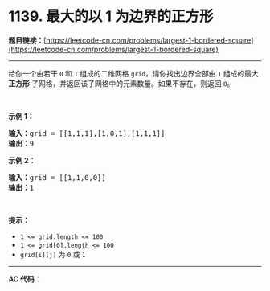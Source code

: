 # 1139. 最大的以 1 为边界的正方形

**题目链接：**[https://leetcode-cn.com/problems/largest-1-bordered-square](https://leetcode-cn.com/problems/largest-1-bordered-square)

---

<div class="content__1Y2H">
 <div class="notranslate">
  <p>给你一个由若干 <code>0</code> 和 <code>1</code> 组成的二维网格&nbsp;<code>grid</code>，请你找出边界全部由 <code>1</code> 组成的最大 <strong>正方形</strong> 子网格，并返回该子网格中的元素数量。如果不存在，则返回 <code>0</code>。</p> 
  <p>&nbsp;</p> 
  <p><strong>示例 1：</strong></p> 
  <pre class="language-text"><strong>输入：</strong>grid = [[1,1,1],[1,0,1],[1,1,1]]
<strong>输出：</strong>9
</pre> 
  <p><strong>示例 2：</strong></p> 
  <pre class="language-text"><strong>输入：</strong>grid = [[1,1,0,0]]
<strong>输出：</strong>1
</pre> 
  <p>&nbsp;</p> 
  <p><strong>提示：</strong></p> 
  <ul> 
   <li><code>1 &lt;= grid.length &lt;= 100</code></li> 
   <li><code>1 &lt;= grid[0].length &lt;= 100</code></li> 
   <li><code>grid[i][j]</code> 为&nbsp;<code>0</code>&nbsp;或&nbsp;<code>1</code></li> 
  </ul> 
 </div>
</div>

---

**AC 代码：**

```java

```